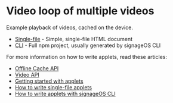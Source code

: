 # Video loop of multiple videos

Example playback of videos, cached on the device.

* [Single-file](singlefile-applet) - Simple, single-file HTML document
* [CLI](cli-applet) - Full npm project, usually generated by signageOS CLI

For more information on how to write applets, read these articles:

* [Offline Cache API](https://docs.signageos.io/api/js/content/js-offline-cache-media-files)
* [Video API](https://docs.signageos.io/api/js/content/js-video)
* [Getting started with applets](https://docs.signageos.io/knowledge-base/applet)
* [How to write single-file applets](https://docs.signageos.io/knowledge-base/applet-editor)
* [How to write applets with signageOS CLI](https://docs.signageos.io/knowledge-base/setup-developer-environment)
